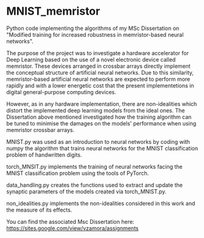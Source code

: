 # MNIST_memristor
Python code implementing the algorithms of my MSc Dissertation on "Modified training for increased robustness in memristor-based neural networks".

The purpose of the project was to investigate a hardware accelerator for Deep Learning based on the use of a novel electronic device called memristor. 
These devices arranged in crossbar arrays directly implement the conceptual structure of artificial neural networks. Due to this similarity,
memristor-based artificial neural networks are expected to perform more rapidly and with a lower energetic cost that the present implementetions
in digital general-purpose computing devices.

However, as in any hardware implementation, there are non-idealities which distort the implemented deep learning models from the ideal ones. The Dissertation above mentioned investigated how the training algorithm can be tuned to minimise the damages on the models' performance when using memristor crossbar arrays.

MNIST.py was used as an introduction to neural networks by coding with numpy the algorithm that trains neural networks for the MNIST classification problem of handwritten digits.

torch_MNSIT.py implements the training of neural networks facing the MNIST classification problem using the tools of PyTorch.

data_handling.py creates the functions used to extract and update the synaptic parameters of the models created via torch_MNIST.py.

non_idealities.py implements the non-idealities considered in this work and the measure of its effects. 

You can find the associated Msc Dissertation here: https://sites.google.com/view/vzamora/assignments
